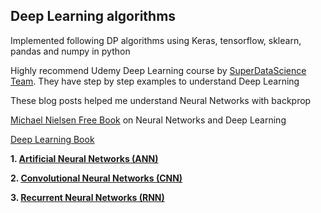 ## Deep Learning algorithms

 Implemented following DP algorithms using Keras, tensorflow, sklearn, pandas and numpy in python
 
 Highly recommend Udemy Deep Learning course by [SuperDataScience Team](https://www.udemy.com/deeplearning/). They have step by step examples to understand Deep Learning

These blog posts helped me understand Neural Networks with backprop

[Michael Nielsen Free Book](http://neuralnetworksanddeeplearning.com/) on Neural Networks and Deep Learning

[Deep Learning Book](http://www.deeplearningbook.org/)

 **1. [Artificial Neural Networks (ANN)](1_Artificial_Neural_Networks)**
 
 **2. [Convolutional Neural Networks (CNN)](2_Convolutional_Neural_Networks)**
 
 **3. [Recurrent Neural Networks (RNN)](3_Recurrent_Neural_Networks)**
